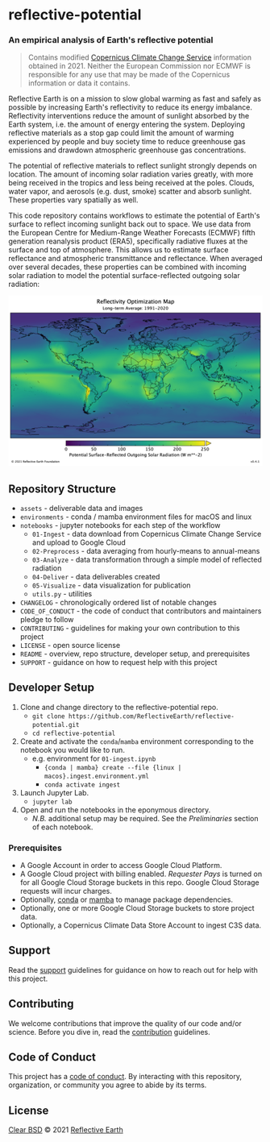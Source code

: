 # reflective-potential
### An empirical analysis of Earth's reflective potential

> Contains modified [Copernicus Climate Change Service][copernicus] 
> information obtained in 2021. Neither the European Commission nor 
> ECMWF is responsible for any use that may be made of the Copernicus
> information or data it contains.

Reflective Earth is on a mission to slow global warming as fast and safely as
possible by increasing Earth's reflectivity to reduce its energy imbalance.
Reflectivity interventions reduce the amount of sunlight absorbed by the Earth
system, i.e. the amount of energy entering the system. Deploying reflective
materials as a stop gap could limit the amount of warming experienced by people
and buy society time to reduce greenhouse gas emissions and drawdown atmospheric
greenhouse gas concentrations.

The potential of reflective materials to reflect sunlight strongly depends on
location. The amount of incoming solar radiation varies greatly, with more
being received in the tropics and less being received at the poles. Clouds,
water vapor, and aerosols (e.g. dust, smoke) scatter and absorb sunlight. These
properties vary spatially as well.

This code repository contains workflows to estimate the potential of Earth's
surface to reflect incoming sunlight back out to space. We use data from the
European Centre for Medium-Range Weather Forecasts (ECMWF) fifth generation
reanalysis product (ERA5), specifically radiative fluxes at the surface
and top of atmosphere. This allows us to estimate surface reflectance and
atmospheric transmittance and reflectance. When averaged over several decades,
these properties can be combined with incoming solar radiation to model the
potential surface-reflected outgoing solar radiation:

![ROM][rom]

## Repository Structure

* `assets` - deliverable data and images
* `environments` - conda / mamba environment files for macOS and linux
* `notebooks` - jupyter notebooks for each step of the workflow
  * `01-Ingest` - data download from Copernicus Climate Change Service and 
    upload to Google Cloud
  * `02-Preprocess` - data averaging from hourly-means to annual-means
  * `03-Analyze` - data transformation through a simple model of reflected 
    radiation
  * `04-Deliver` - data deliverables created
  * `05-Visualize` - data visualization for publication
  * `utils.py` - utilities
* `CHANGELOG` - chronologically ordered list of notable changes
* `CODE_OF_CONDUCT` - the code of conduct that contributors and maintainers 
  pledge to follow 
* `CONTRIBUTING` - guidelines for making your own contribution to this project
* `LICENSE` - open source license
* `README` - overview, repo structure, developer setup, and prerequisites
* `SUPPORT` - guidance on how to request help with this project

## Developer Setup

1. Clone and change directory to the reflective-potential repo.
   * `git clone https://github.com/ReflectiveEarth/reflective-potential.git`
   * `cd reflective-potential`
2. Create and activate the `conda`/`mamba` environment corresponding to the 
   notebook you would like to run.
   * e.g. environment for `01-ingest.ipynb`
     * `{conda | mamba} create --file {linux | macos}.ingest.environment.yml`
     * `conda activate ingest`
3. Launch Jupyter Lab.
   * `jupyter lab`
4. Open and run the  notebooks in the eponymous directory.
   * *N.B.* additional setup may be required. See the *Preliminaries* section of
     each notebook.

### Prerequisites

* A Google Account in order to access Google Cloud Platform.
* A Google Cloud project with billing enabled. *Requester Pays* is turned on for 
  all Google Cloud Storage buckets in this repo. Google Cloud Storage requests 
  will incur charges.
* Optionally, [conda][conda] or [mamba][mamba] to manage package dependencies.
* Optionally, one or more Google Cloud Storage buckets to store project data.
* Optionally, a Copernicus Climate Data Store Account to ingest C3S data.

## Support

Read the [support][support] guidelines for guidance on how to reach out for help 
with this project.

## Contributing

We welcome contributions that improve the quality of our code and/or science. 
Before you dive in, read the [contribution][contributing] guidelines.

## Code of Conduct

This project has a [code of conduct][conduct]. By interacting with this 
repository, organization, or community you agree to abide by its terms.

## License

[Clear BSD][license] © 2021 [Reflective Earth][author]

<!-- Definitions -->

[author]: https://www.reflectiveearth.org
[conduct]: CODE_OF_CONDUCT.md
[conda]: https://docs.conda.io/en/latest/miniconda.html
[contributing]: CONTRIBUTING.md
[copernicus]: https://climate.copernicus.eu/
[license]: LICENSE.md
[mamba]: https://mamba.readthedocs.io/en/latest/
[rom]: assets/ROM_v041.png
[support]: SUPPORT.md
